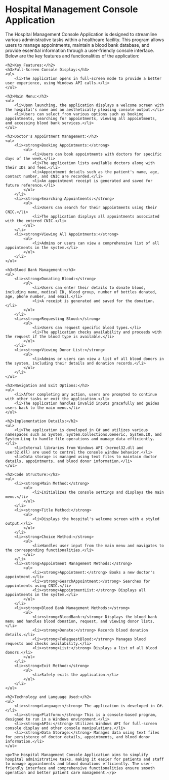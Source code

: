   <h1>Hospital Management Console Application</h1>
    <p>The Hospital Management Console Application is designed to streamline various administrative tasks within a healthcare facility. This program allows users to manage appointments, maintain a blood bank database, and provide essential information through a user-friendly console interface. Below are the key features and functionalities of the application:</p>

    <h2>Key Features:</h2>
    <h3>Full-Screen Console Display:</h3>
    <ul>
        <li>The application opens in full-screen mode to provide a better user experience, using Windows API calls.</li>
    </ul>

    <h3>Main Menu:</h3>
    <ul>
        <li>Upon launching, the application displays a welcome screen with the hospital's name and an aesthetically pleasing console output.</li>
        <li>Users can select from various options such as booking appointments, searching for appointments, viewing all appointments, and accessing blood bank services.</li>
    </ul>

    <h3>Doctor's Appointment Management:</h3>
    <ul>
        <li><strong>Booking Appointments:</strong>
            <ul>
                <li>Users can book appointments with doctors for specific days of the week.</li>
                <li>The application lists available doctors along with their IDs and fees.</li>
                <li>Appointment details such as the patient's name, age, contact number, and CNIC are recorded.</li>
                <li>An appointment receipt is generated and saved for future reference.</li>
            </ul>
        </li>
        <li><strong>Searching Appointments:</strong>
            <ul>
                <li>Users can search for their appointments using their CNIC.</li>
                <li>The application displays all appointments associated with the entered CNIC.</li>
            </ul>
        </li>
        <li><strong>Viewing All Appointments:</strong>
            <ul>
                <li>Admins or users can view a comprehensive list of all appointments in the system.</li>
            </ul>
        </li>
    </ul>

    <h3>Blood Bank Management:</h3>
    <ul>
        <li><strong>Donating Blood:</strong>
            <ul>
                <li>Users can enter their details to donate blood, including name, medical ID, blood group, number of bottles donated, age, phone number, and email.</li>
                <li>A receipt is generated and saved for the donation.</li>
            </ul>
        </li>
        <li><strong>Requesting Blood:</strong>
            <ul>
                <li>Users can request specific blood types.</li>
                <li>The application checks availability and proceeds with the request if the blood type is available.</li>
            </ul>
        </li>
        <li><strong>Viewing Donor List:</strong>
            <ul>
                <li>Admins or users can view a list of all blood donors in the system, including their details and donation records.</li>
            </ul>
        </li>
    </ul>

    <h3>Navigation and Exit Options:</h3>
    <ul>
        <li>After completing any action, users are prompted to continue with other tasks or exit the application.</li>
        <li>The application handles invalid inputs gracefully and guides users back to the main menu.</li>
    </ul>

    <h2>Implementation Details:</h2>
    <ul>
        <li>The application is developed in C# and utilizes various namespaces such as System, System.Collections.Generic, System.IO, and System.Linq to handle file operations and manage data efficiently.</li>
        <li>External libraries from Windows API (kernel32.dll and user32.dll) are used to control the console window behavior.</li>
        <li>Data storage is managed using text files to maintain doctor details, appointments, and blood donor information.</li>
    </ul>

    <h2>Code Structure:</h2>
    <ul>
        <li><strong>Main Method:</strong>
            <ul>
                <li>Initializes the console settings and displays the main menu.</li>
            </ul>
        </li>
        <li><strong>Title Method:</strong>
            <ul>
                <li>Displays the hospital's welcome screen with a styled output.</li>
            </ul>
        </li>
        <li><strong>Choice Method:</strong>
            <ul>
                <li>Handles user input from the main menu and navigates to the corresponding functionalities.</li>
            </ul>
        </li>
        <li><strong>Appointment Management Methods:</strong>
            <ul>
                <li><strong>Appointment:</strong> Books a new doctor's appointment.</li>
                <li><strong>SearchAppointment:</strong> Searches for appointments using CNIC.</li>
                <li><strong>AppointmentList:</strong> Displays all appointments in the system.</li>
            </ul>
        </li>
        <li><strong>Blood Bank Management Methods:</strong>
            <ul>
                <li><strong>BloodBank:</strong> Displays the blood bank menu and handles blood donation, request, and viewing donor lists.</li>
                <li><strong>Donate:</strong> Records blood donation details.</li>
                <li><strong>ToRequestBlood:</strong> Manages blood requests and checks availability.</li>
                <li><strong>List:</strong> Displays a list of all blood donors.</li>
            </ul>
        </li>
        <li><strong>Exit Method:</strong>
            <ul>
                <li>Safely exits the application.</li>
            </ul>
        </li>
    </ul>

    <h2>Technology and Language Used:</h2>
    <ul>
        <li><strong>Language:</strong> The application is developed in C#.</li>
        <li><strong>Platform:</strong> This is a console-based program, designed to run in a Windows environment.</li>
        <li><strong>APIs:</strong> Utilizes Windows API for full-screen console display and other console manipulations.</li>
        <li><strong>Data Storage:</strong> Manages data using text files for persistence of doctor details, appointments, and blood donor information.</li>
    </ul>

    <p>The Hospital Management Console Application aims to simplify hospital administrative tasks, making it easier for patients and staff to manage appointments and blood donations efficiently. The user-friendly interface and comprehensive functionalities ensure smooth operation and better patient care management.</p>

